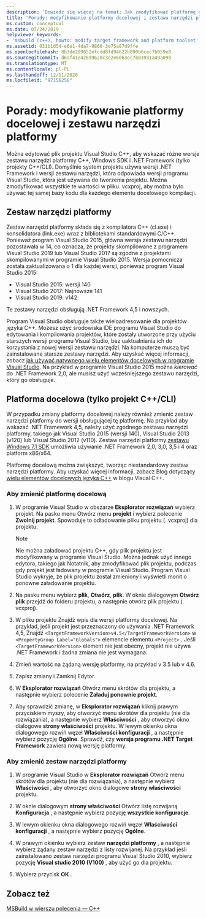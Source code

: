 ```yaml
---
description: 'Dowiedz się więcej na temat: Jak zmodyfikować platformę docelową i zestaw narzędzi platformy'
title: 'Porady: modyfikowanie platformy docelowej i zestawu narzędzi platformy'
ms.custom: conceptual
ms.date: 07/24/2019
helpviewer_keywords:
- 'msbuild (c++), howto: modify target framework and platform toolset'
ms.assetid: 031b1d54-e6e1-4da7-9868-3e75a87d9ffe
ms.openlocfilehash: 8b3de299652efcdd8fd94622b890b6cec7b059e8
ms.sourcegitcommit: d6af41e42699628c3e2e6063ec7b03931a49a098
ms.translationtype: MT
ms.contentlocale: pl-PL
ms.lasthandoff: 12/11/2020
ms.locfileid: "97156258"
---
```

# <a name="how-to-modify-the-target-framework-and-platform-toolset"></a>Porady: modyfikowanie platformy docelowej i zestawu narzędzi platformy

Można edytować plik projektu Visual Studio C++, aby wskazać różne wersje zestawu narzędzi platformy C++, Windows SDK i .NET Framework (tylko projekty C++/CLI). Domyślnie system projektu używa wersji .NET Framework i wersji zestawu narzędzi, która odpowiada wersji programu Visual Studio, która jest używana do tworzenia projektu. Można zmodyfikować wszystkie te wartości w pliku. vcxproj, aby można było używać tej samej bazy kodu dla każdego elementu docelowego kompilacji.

## <a name="platform-toolset"></a>Zestaw narzędzi platformy

Zestaw narzędzi platformy składa się z kompilatora C++ (cl.exe) i konsolidatora (link.exe) wraz z bibliotekami standardowymi C/C++. Ponieważ program Visual Studio 2015, główna wersja zestawu narzędzi pozostawała w 14, co oznacza, że projekty skompilowane z programem Visual Studio 2019 lub Visual Studio 2017 są zgodne z projektami skompilowanymi w programie Visual Studio 2015. Wersja pomocnicza została zaktualizowana o 1 dla każdej wersji, ponieważ program Visual Studio 2015:

- Visual Studio 2015: wersji 140
- Visual Studio 2017: Najnowsze 141
- Visual Studio 2019: v142

Te zestawy narzędzi obsługują .NET Framework 4,5 i nowszych.

Program Visual Studio obsługuje także wieloadresowanie dla projektów języka C++. Możesz użyć środowiska IDE programu Visual Studio do edytowania i kompilowania projektów, które zostały utworzone przy użyciu starszych wersji programu Visual Studio, bez uaktualniania ich do korzystania z nowej wersji zestawu narzędzi. Na komputerze muszą być zainstalowane starsze zestawy narzędzi. Aby uzyskać więcej informacji, zobacz [jak używać natywnego wielu elementów docelowych w programie Visual Studio](../porting/use-native-multi-targeting.md). Na przykład w programie Visual Studio 2015 można *kierować* do .NET Framework 2,0, ale musisz użyć wcześniejszego zestawu narzędzi, który go obsługuje.

## <a name="target-framework-ccli-project-only"></a>Platforma docelowa (tylko projekt C++/CLI)

W przypadku zmiany platformy docelowej należy również zmienić zestaw narzędzi platformy do wersji obsługującej tę platformę. Na przykład aby wskazać .NET Framework 4,5, należy użyć zgodnego zestawu narzędzi platformy, takiego jak Visual Studio 2015 (wersji 140), Visual Studio 2013 (v120) lub Visual Studio 2012 (v110). Zestaw narzędzi platformy [zestawu Windows 7,1 SDK](https://www.microsoft.com/download/details.aspx?id=8279) umożliwia używanie .NET Framework 2,0, 3,0, 3,5 i 4 oraz platform x86/x64.

Platformę docelową można zwiększyć, tworząc niestandardowy zestaw narzędzi platformy. Aby uzyskać więcej informacji, zobacz Blog dotyczący [wielu elementów docelowych języka C++](https://devblogs.microsoft.com/cppblog/c-native-multi-targeting/) w blogu Visual C++.

### <a name="to-change-the-target-framework"></a>Aby zmienić platformę docelową

1. W programie Visual Studio w obszarze **Eksplorator rozwiązań** wybierz projekt. Na pasku menu Otwórz menu **projekt** i wybierz polecenie **Zwolnij projekt**. Spowoduje to odładowanie pliku projektu (. vcxproj) dla projektu.

   > [!NOTE]
   >  Nie można załadować projektu C++, gdy plik projektu jest modyfikowany w programie Visual Studio. Można jednak użyć innego edytora, takiego jak Notatnik, aby zmodyfikować plik projektu, podczas gdy projekt jest ładowany w programie Visual Studio. Program Visual Studio wykryje, że plik projektu został zmieniony i wyświetli monit o ponowne załadowanie projektu.

1. Na pasku menu wybierz **plik**, **Otwórz**, **plik**. W oknie dialogowym **Otwórz plik** przejdź do folderu projektu, a następnie otwórz plik projektu (. vcxproj).

1. W pliku projektu Znajdź wpis dla wersji platformy docelowej. Na przykład, jeśli projekt jest przeznaczony do używania .NET Framework 4,5, Znajdź `<TargetFrameworkVersion>v4.5</TargetFrameworkVersion>` w `<PropertyGroup Label="Globals">` elemencie elementu `<Project>` . Jeśli `<TargetFrameworkVersion>` element nie jest obecny, projekt nie używa .NET Framework i żadna zmiana nie jest wymagana.

1. Zmień wartość na żądaną wersję platformy, na przykład v 3.5 lub v 4.6.

1. Zapisz zmiany i Zamknij Edytor.

1. W **Eksplorator rozwiązań** Otwórz menu skrótów dla projektu, a następnie wybierz polecenie **Załaduj ponownie projekt**.

1. Aby sprawdzić zmianę, w **Eksplorator rozwiązań** kliknij prawym przyciskiem myszy, aby otworzyć menu skrótów dla projektu (nie dla rozwiązania), a następnie wybierz **Właściwości** , aby otworzyć okno dialogowe **strony właściwości** projektu. W lewym okienku okna dialogowego rozwiń węzeł **Właściwości konfiguracji** , a następnie wybierz pozycję **Ogólne**. Sprawdź, czy **wersja programu .NET Target Framework** zawiera nową wersję platformy.

### <a name="to-change-the-platform-toolset"></a>Aby zmienić zestaw narzędzi platformy

1. W programie Visual Studio w **Eksplorator rozwiązań** Otwórz menu skrótów dla projektu (nie dla rozwiązania), a następnie wybierz **Właściwości** , aby otworzyć okno dialogowe **strony właściwości** projektu.

1. W oknie dialogowym **strony właściwości** Otwórz listę rozwijaną **Konfiguracja** , a następnie wybierz pozycję **wszystkie konfiguracje**.

1. W lewym okienku okna dialogowego rozwiń węzeł **Właściwości konfiguracji** , a następnie wybierz pozycję **Ogólne**.

1. W prawym okienku wybierz zestaw **narzędzi platformy** , a następnie wybierz żądany zestaw narzędzi z listy rozwijanej. Na przykład jeśli zainstalowano zestaw narzędzi programu Visual Studio 2010, wybierz pozycję **Visual studio 2010 (V100)** , aby użyć go dla projektu.

1. Wybierz przycisk **OK** .

## <a name="see-also"></a>Zobacz też

[MSBuild w wierszu polecenia — C++](msbuild-visual-cpp.md)
